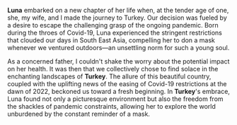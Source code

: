 **Luna** embarked on a new chapter of her life when, at the tender age of one, she, my wife, and I made the journey to Turkey. Our decision was fueled by a desire to escape the challenging grasp of the ongoing pandemic. Born during the throes of Covid-19, Luna experienced the stringent restrictions that clouded our days in South East Asia, compelling her to don a mask whenever we ventured outdoors—an unsettling norm for such a young soul.

As a concerned father, I couldn't shake the worry about the potential impact on her health. It was then that we collectively chose to find solace in the enchanting landscapes of **Turkey**. The allure of this beautiful country, coupled with the uplifting news of the easing of Covid-19 restrictions at the dawn of 2022, beckoned us toward a fresh beginning. In **Turkey**'s embrace, Luna found not only a picturesque environment but also the freedom from the shackles of pandemic constraints, allowing her to explore the world unburdened by the constant reminder of a mask.
